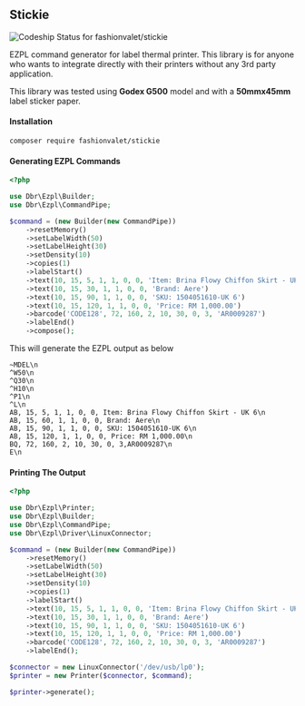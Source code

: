 ## Stickie

![Codeship Status for fashionvalet/stickie](https://codeship.com/projects/767875f0-1608-0134-714c-667ff3898a5e/status?branch=master)

EZPL command generator for label thermal printer. This library is for anyone who wants to integrate directly with their printers without any 3rd party application.

This library was tested using **Godex G500** model and with a **50mmx45mm** label sticker paper.

#### Installation

```composer require fashionvalet/stickie```

#### Generating EZPL Commands

```php
<?php

use Dbr\Ezpl\Builder;
use Dbr\Ezpl\CommandPipe;

$command = (new Builder(new CommandPipe))
    ->resetMemory()
    ->setLabelWidth(50)
    ->setLabelHeight(30)
    ->setDensity(10)
    ->copies(1)
    ->labelStart()
    ->text(10, 15, 5, 1, 1, 0, 0, 'Item: Brina Flowy Chiffon Skirt - UK 6')
    ->text(10, 15, 30, 1, 1, 0, 0, 'Brand: Aere')
    ->text(10, 15, 90, 1, 1, 0, 0, 'SKU: 1504051610-UK 6')
    ->text(10, 15, 120, 1, 1, 0, 0, 'Price: RM 1,000.00')
    ->barcode('CODE128', 72, 160, 2, 10, 30, 0, 3, 'AR0009287')
    ->labelEnd()
    ->compose();
```

This will generate the EZPL output as below

```
~MDEL\n
^W50\n
^Q30\n
^H10\n
^P1\n
^L\n
AB, 15, 5, 1, 1, 0, 0, Item: Brina Flowy Chiffon Skirt - UK 6\n
AB, 15, 60, 1, 1, 0, 0, Brand: Aere\n
AB, 15, 90, 1, 1, 0, 0, SKU: 1504051610-UK 6\n
AB, 15, 120, 1, 1, 0, 0, Price: RM 1,000.00\n
BQ, 72, 160, 2, 10, 30, 0, 3,AR0009287\n
E\n
```

#### Printing The Output

```php
<?php

use Dbr\Ezpl\Printer;
use Dbr\Ezpl\Builder;
use Dbr\Ezpl\CommandPipe;
use Dbr\Ezpl\Driver\LinuxConnector;

$command = (new Builder(new CommandPipe))
    ->resetMemory()
    ->setLabelWidth(50)
    ->setLabelHeight(30)
    ->setDensity(10)
    ->copies(1)
    ->labelStart()
    ->text(10, 15, 5, 1, 1, 0, 0, 'Item: Brina Flowy Chiffon Skirt - UK 6')
    ->text(10, 15, 30, 1, 1, 0, 0, 'Brand: Aere')
    ->text(10, 15, 90, 1, 1, 0, 0, 'SKU: 1504051610-UK 6')
    ->text(10, 15, 120, 1, 1, 0, 0, 'Price: RM 1,000.00')
    ->barcode('CODE128', 72, 160, 2, 10, 30, 0, 3, 'AR0009287')
    ->labelEnd();

$connector = new LinuxConnector('/dev/usb/lp0');
$printer = new Printer($connector, $command);

$printer->generate();
```
